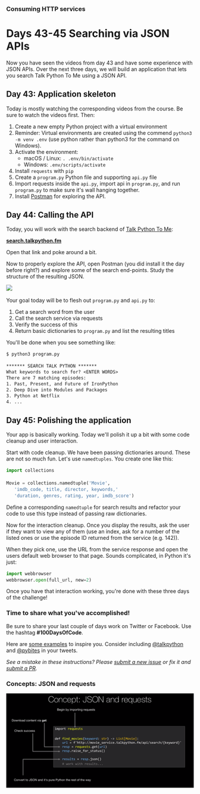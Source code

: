 ### Consuming HTTP services

# Days 43-45 Searching via JSON APIs

Now you have seen the videos from day 43 and have some experience with JSON APIs. Over the next three days, we will build an application that lets you search Talk Python To Me using a JSON API.

## Day 43: Application skeleton

Today is mostly watching the corresponding videos from the course. Be sure to watch the videos first. Then:

1. Create a new empty Python project with a virtual environment
2. Reminder: Virtual environments are created using the commend `python3 -m venv .env` (use python rather than python3 for the command on Windows).
3. Activate the environment:
	* macOS / Linux: `. .env/bin/activate`
	* Windows: `.env/scripts/activate`
6. Install `requests` with `pip`
7. Create a `program.py` Python file and supporting `api.py` file 
8. Import requests inside the `api.py`, import api in `program.py`, and run `program.py` to make sure it's wall hanging together.
9. Install [Postman](https://www.getpostman.com/) for exploring the API.

## Day 44: Calling the API

Today, you will work with the search backend of [Talk Python To Me](https://talkpython.fm/): 

**[search.talkpython.fm](http://search.talkpython.fm/)**

Open that link and poke around a bit.

Now to properly explore the API, open Postman (you did install it the day before right?) and explore some of the search end-points. Study the structure of the resulting JSON.

[![](./readme_resources/post-sm.jpg)](./readme_resources/post.png)

Your goal today will be to flesh out `program.py` and `api.py` to:

1. Get a search word from the user
2. Call the search service via requests
3. Verify the success of this
4. Return basic dictionaries to `program.py` and list the resulting titles

You'll be done when you see something like:

```
$ python3 program.py

******* SEARCH TALK PYTHON *******
What keywords to search for? <ENTER WORDS>
There are 7 matching episodes:
1. Past, Present, and Future of IronPython
2. Deep Dive into Modules and Packages
3. Python at Netflix
4. ...
```

## Day 45: Polishing the application

Your app is basically working. Today we'll polish it up a bit with some code cleanup and user interaction.

Start with code cleanup. We have been passing dictionaries around. These are not so much fun. Let's use `namedtuples`. You create one like this:

```python
import collections

Movie = collections.namedtuple('Movie', 
   'imdb_code, title, director, keywords,'
   'duration, genres, rating, year, imdb_score')
```

Define a corresponding `namedtuple` for search results and refactor your code to use this type instead of passing raw dictionaries.

Now for the interaction cleanup. Once you display the results, ask the user if they want to view any of them (use an index, ask for a number of the listed ones or use the episode ID returned from the service (e.g. 142)). 

When they pick one, use the URL from the service response and open the users default web browser to that page. Sounds complicated, in Python it's just:

```python
import webbrowser
webbrowser.open(full_url, new=2)
```

Once you have that interaction working, you're done with these three days of the challenge!

### Time to share what you've accomplished!

Be sure to share your last couple of days work on Twitter or Facebook. Use the hashtag **#100DaysOfCode**. 

Here are [some examples](https://twitter.com/search?q=%23100DaysOfCode) to inspire you. Consider including [@talkpython](https://twitter.com/talkpython) and [@pybites](https://twitter.com/pybites) in your tweets.

*See a mistake in these instructions? Please [submit a new issue](https://github.com/talkpython/100daysofcode-with-python-course/issues) or fix it and [submit a PR](https://github.com/talkpython/100daysofcode-with-python-course/pulls).*

### Concepts: JSON and requests

![](pics/pic01.png)

